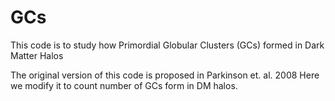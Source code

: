 # GCs
This code is to study how Primordial Globular Clusters (GCs) formed in Dark Matter Halos

The original version of this code is proposed in Parkinson et. al. 2008
Here we modify it to count number of GCs form in DM halos.

